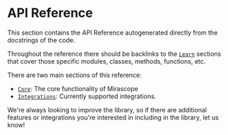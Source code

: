 # API Reference

This section contains the API Reference autogenerated directly from the docstrings of the code.

Throughout the reference there should be backlinks to the [`Learn`](../learn/index.md) sections that cover those specific modules, classes, methods, functions, etc.

There are two main sections of this reference:

- [`Core`](./core/index.md): The core functionality of Mirascope
- [`Integrations`](./integrations/index.md): Currently supported integrations.

We're always looking to improve the library, so if there are additional features or integrations you're interested in including in the library, let us know!

